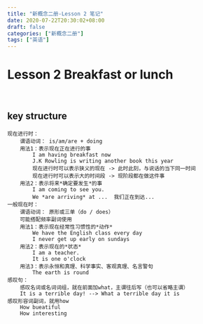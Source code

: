 ```yaml
---
title: "新概念二册-Lesson 2 笔记"
date: 2020-07-22T20:30:02+08:00
draft: false
categories: ["新概念二册"]
tags: ["英语"]
---
```

# Lesson 2		Breakfast or lunch

&nbsp;

## key structure

    现在进行时：
        谓语动词： is/am/are + doing
        用法1：表示现在正在进行的事
            I am having breakfast now
            J.K Rowling is writing another book this year
            现在进行时可以表示狭义的现在 -> 此时此刻，与说话的当下同一时间
            现在进行时可以表示大的时间段 -> 现阶段都在做这件事
        用法2：表示将来*确定要发生*的事
            I am coming to see you.
            We *are arriving* at ...  我们正在到达...
    一般现在时：
        谓语动词： 原形或三单（do / does）
        可能搭配频率副词使用
        用法1：表示现在经常性习惯性的*动作*
            We have the English class every day
            I never get up early on sundays
        用法2：表示现在的*状态*
            I am a teacher.
            It is one o'clock
        用法3：表示永恒和真理、科学事实、客观真理、名言警句
            The earth is round
    感叹句：
        感叹名词或名词词组，就在前面加what，主谓往后写（也可以省略主谓）
        It is a terrible day! --> What a terrible day it is
    感叹形容词副词，就用how
        How bueatiful
        How interesting
